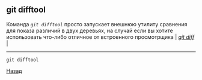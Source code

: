 ## git difftool

Команда *`git difftool`* просто запускает внешнюю утилиту сравнения для показа различий в двух деревьях, на случай если вы хотите использовать что-либо отличное от встроенного просмотрщика | *[git diff](./diff.md)* |

---
```bash=
git difftool
```
[Назад](./readme.md)